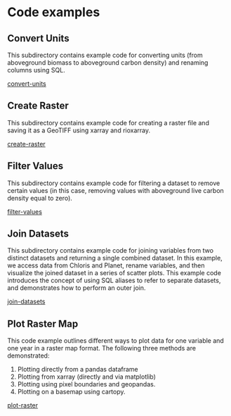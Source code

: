 # Code examples

## Convert Units

This subdirectory contains example code for converting units (from aboveground biomass to aboveground carbon density) and renaming columns using SQL.

[convert-units](convert-units)

## Create Raster

This subdirectory contains example code for creating a raster file and saving it as a GeoTIFF using xarray and rioxarray. 

[create-raster](create-raster)

## Filter Values

This subdirectory contains example code for filtering a dataset to remove certain values (in this case, removing values with aboveground live carbon density equal to zero). 

[filter-values](filter-values)

## Join Datasets

This subdirectory contains example code for joining variables from two distinct datasets and returning a single combined dataset. In this example, we access data from Chloris and Planet, rename variables, and then visualize the joined dataset in a series of scatter plots. This example code introduces the concept of using SQL aliases to refer to separate datasets, and demonstrates how to perform an outer join.

[join-datasets](join-datasets)

## Plot Raster Map

This code example outlines different ways to plot data for one variable and one year in a raster map format. 
The following three methods are demonstrated: 
1. Plotting directly from a pandas dataframe
2. Plotting from xarray (directly and via matplotlib)
3. Plotting using pixel boundaries and geopandas.
4. Plotting on a basemap using cartopy.

[plot-raster](plot-raster)